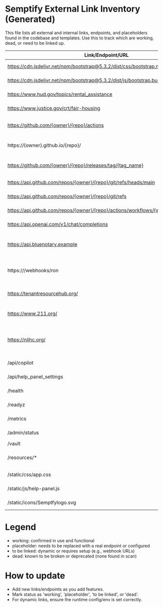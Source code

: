 # Semptify External Link Inventory (Generated)

This file lists all external and internal links, endpoints, and placeholders found in the codebase and templates. Use this to track which are working, dead, or need to be linked up.

| Link/Endpoint/URL | Location | Status | Notes |
|-------------------|----------|--------|-------|
| https://cdn.jsdelivr.net/npm/bootstrap@5.3.2/dist/css/bootstrap.min.css | templates/base.html | working | Bootstrap CDN |
| https://cdn.jsdelivr.net/npm/bootstrap@5.3.2/dist/js/bootstrap.bundle.min.js | templates/base.html | working | Bootstrap JS CDN |
| https://www.hud.gov/topics/rental_assistance | templates/base.html | working | HUD Rental Assistance |
| https://www.justice.gov/crt/fair-housing | templates/base.html | working | DOJ Fair Housing |
| https://github.com/{owner}/{repo}/actions | Semptify.py | working | GitHub Actions (dynamic) |
| https://{owner}.github.io/{repo}/ | Semptify.py | working | GitHub Pages (dynamic) |
| https://github.com/{owner}/{repo}/releases/tag/{tag_name} | Semptify.py | working | GitHub Releases (dynamic) |
| https://api.github.com/repos/{owner}/{repo}/git/refs/heads/main | Semptify.py | working | GitHub API (dynamic) |
| https://api.github.com/repos/{owner}/{repo}/git/refs | Semptify.py | working | GitHub API (dynamic) |
| https://api.github.com/repos/{owner}/{repo}/actions/workflows/{workflow}/dispatches | Semptify.py | working | GitHub API (dynamic) |
| https://api.openai.com/v1/chat/completions | Semptify.py | working | OpenAI API (default) |
| https://api.bluenotary.example | ron_providers.py | placeholder | Replace with real BlueNotary API |
| https://<your-host>/webhooks/ron | Semptify.py | to be linked | RON webhook endpoint (dynamic) |
| https://tenantresourcehub.org/ | Semptify.py | working | Tenant Resource Hub |
| https://www.211.org/ | Semptify.py | working | 211 Community Services |
| https://nlihc.org/ | Semptify.py | working | National Low Income Housing Coalition |
| /api/copilot | Semptify.py | working | Internal API endpoint |
| /api/help_panel_settings | Semptify.py | working | Internal API endpoint |
| /health | Semptify.py | working | Health check |
| /readyz | Semptify.py | working | Readiness check |
| /metrics | Semptify.py | working | Prometheus metrics |
| /admin/status | Semptify.py | working | Admin status |
| /vault | templates/base.html | working | Internal link |
| /resources/* | templates/* | working | Internal resource links |
| /static/css/app.css | templates/* | working | Local static asset |
| /static/js/help-panel.js | templates/* | working | Local static asset |
| /static/icons/Semptfylogo.svg | templates/base.html | working | Local static asset |

# Legend
- working: confirmed in use and functional
- placeholder: needs to be replaced with a real endpoint or configured
- to be linked: dynamic or requires setup (e.g., webhook URLs)
- dead: known to be broken or deprecated (none found in scan)

# How to update
- Add new links/endpoints as you add features.
- Mark status as 'working', 'placeholder', 'to be linked', or 'dead'.
- For dynamic links, ensure the runtime config/env is set correctly.

